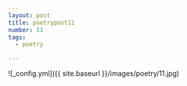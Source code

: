 ```yaml
---
layout: post
title: poetrypost11
number: 11
tags:
  - poetry

---
```




![_config.yml]({{ site.baseurl }}/images/poetry/11.jpg)

